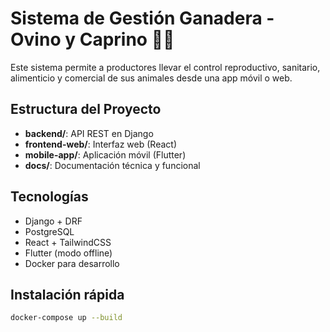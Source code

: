 # Sistema de Gestión Ganadera - Ovino y Caprino 🐑🐐

Este sistema permite a productores llevar el control reproductivo, sanitario, alimenticio y comercial de sus animales desde una app móvil o web.

## Estructura del Proyecto

- **backend/**: API REST en Django
- **frontend-web/**: Interfaz web (React)
- **mobile-app/**: Aplicación móvil (Flutter)
- **docs/**: Documentación técnica y funcional

## Tecnologías
- Django + DRF
- PostgreSQL
- React + TailwindCSS
- Flutter (modo offline)
- Docker para desarrollo

## Instalación rápida
```bash
docker-compose up --build
